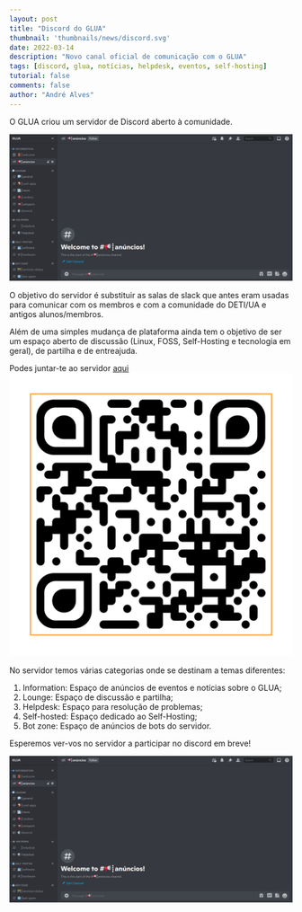 ```yaml
---
layout: post
title: "Discord do GLUA"
thumbnail: 'thumbnails/news/discord.svg'
date: 2022-03-14
description: "Novo canal oficial de comunicação com o GLUA"
tags: [discord, glua, notícias, helpdesk, eventos, self-hosting]
tutorial: false
comments: false
author: "André Alves"
---
```


O GLUA criou um servidor de Discord aberto à comunidade. 

![info](img/discord_glua.png)

O objetivo do servidor é substituir as salas de slack que antes eram usadas para comunicar com os membros e com a comunidade do DETI/UA e antigos alunos/membros. 

Além de uma simples mudança de plataforma ainda tem o objetivo de ser um espaço aberto de discussão (Linux, FOSS, Self-Hosting e tecnologia em geral), de partilha e de entreajuda.

Podes juntar-te ao servidor [aqui](http://discord.gg/kTXAMkPqFS) 
![qrcode](img/discord_glua_qrcode.png)

No servidor temos várias categorias onde se destinam a temas diferentes:
1. Information: Espaço de anúncios de eventos e notícias sobre o GLUA;
2. Lounge: Espaço de discussão e partilha;
3. Helpdesk: Espaço para resolução de problemas;
4. Self-hosted: Espaço dedicado ao Self-Hosting;
5. Bot zone: Espaço de anúncios de bots do servidor.

Esperemos ver-vos no servidor a participar no discord em breve!

![cartaz](img/discord_glua.png)

